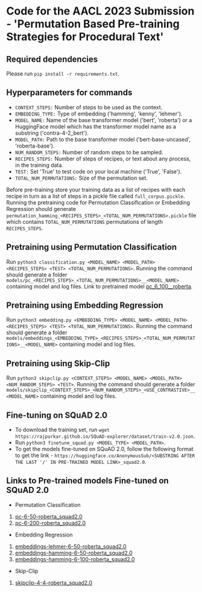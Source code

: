 # Code for the AACL 2023 Submission - 'Permutation Based Pre-training Strategies for Procedural Text'

## Required dependencies

Please run ```pip install -r requirements.txt```. 

## Hyperparameters for commands
- ```CONTEXT_STEPS:``` Number of steps to be used as the context. 
- ```EMBEDDING_TYPE:``` Type of embedding ('hamming', 'kenny', 'lehmer'). 
- ```MODEL_NAME:``` Name of the base transformer model ('bert', 'roberta') or a HuggingFace model which has the transformer model name as a substring ('contra-4-2_bert').
- ```MODEL_PATH:``` Path to the base transformer model ('bert-base-uncased', 'roberta-base'). 
- ```NUM_RANDOM_STEPS:``` Number of random steps to be sampled. 
- ```RECIPES_STEPS:``` Number of steps of recipes, or text about any process, in the training data. 
- ```TEST:``` Set 'True' to test code on your local machine ('True', 'False'). 
- ```TOTAL_NUM_PERMUTATIONS:``` Size of the permutation set. 

Before pre-training store your training data as a list of recipes with each recipe in turn as a list of steps in a pickle file called ```full_corpus.pickle```. Running the pretraining code for Permutation Classification or Embedding Regression should generate ```permutation_hamming_<RECIPES_STEPS>_<TOTAL_NUM_PERMUTATIONS>.pickle``` file which contains ```TOTAL_NUM_PERMUTATIONS``` permutations of length ```RECIPES_STEPS```. 

## Pretraining using Permutation Classification

Run ```python3 classification.py <MODEL_NAME> <MODEL_PATH> <RECIPES_STEPS> <TEST> <TOTAL_NUM_PERMUTATIONS>```. Running the command should generate a folder ```models/pc_<RECIPES_STEPS>_<TOTAL_NUM_PERMUTATIONS>__<MODEL_NAME>``` containing model and log files. Link to pretrained model [pc_6_100__roberta](https://huggingface.co/anony12sub34/pc_6_100__roberta). 

## Pretraining using Embedding Regression

Run ```python3 embedding.py <EMBEDDING_TYPE> <MODEL_NAME> <MODEL_PATH> <RECIPES_STEPS> <TEST> <TOTAL_NUM_PERMUTATIONS>```. Running the command should generate a folder ```models/embeddings_<EMBEDDING_TYPE>_<RECIPES_STEPS>_<TOTAL_NUM_PERMUTATIONS>__<MODEL_NAME>``` containing model and log files. 

## Pretraining using Skip-Clip

Run ```python3 skipclip.py <CONTEXT_STEPS> <MODEL_NAME> <MODEL_PATH> <NUM_RANDOM_STEPS> <TEST>```. Running the command should generate a folder ```models/skipclip_<CONTEXT_STEPS>_<NUM_RANDOM_STEPS>_<USE_CONTRASTIVE>__<MODEL_NAME>``` containing model and log files. 

## Fine-tuning on SQuAD 2.0
- To download the training set, run ```wget https://rajpurkar.github.io/SQuAD-explorer/dataset/train-v2.0.json```.
- Run ```python3 finetune_squad.py <MODEL_TYPE> <MODEL_PATH>```. 
- To get the models fine-tuned on SQuAD 2.0, follow the following format to get the link - ```https://huggingface.co/AnonymousSub/<SUBSTRING AFTER THE LAST '/' IN PRE-TRAINED MODEL LINK>_squad2.0```.

## Links to Pre-trained models  Fine-tuned on SQuAD 2.0

- Permutation Classification
1. [pc-6-50-roberta_squad2.0](https://huggingface.co/anony12sub34/pc-6-50-roberta_squad2.0)
2. [pc-6-200-roberta_squad2.0](https://huggingface.co/anony12sub34/pc-6-200-roberta_squad2.0)
- Embedding Regression
1. [embeddings-lehmer-6-50-roberta_squad2.0](https://huggingface.co/anony12sub34/embeddings-lehmer-6-50-roberta_squad2.0)
2. [embeddings-hamming-6-50-roberta_squad2.0](https://huggingface.co/anony12sub34/embeddings-hamming-6-50-roberta_squad2.0)
3. [embeddings-hamming-6-100-roberta_squad2.0](https://huggingface.co/anony12sub34/embeddings-hamming-6-100-roberta_squad2.0)
- Skip-Clip
1. [skipclip-4-4-roberta_squad2.0](https://huggingface.co/anony12sub34/skipclip-4-4-roberta_squad2.0)
